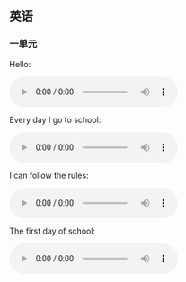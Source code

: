 ## 英语

### 一单元

Hello:

<audio controls="controls" loop="loop" src="../audio/hellohello.m4a"></audio>

Every day I go to school:

<audio controls="controls" loop="loop" src="../audio/everyDaySchool.mp3"></audio>

I can follow the rules:

<audio controls="controls" loop="loop" src="../audio/followRules.m4a"></audio>

The first day of school:

<audio controls="controls" loop="loop" src="../audio/firstDaySchool.mp3"></audio>